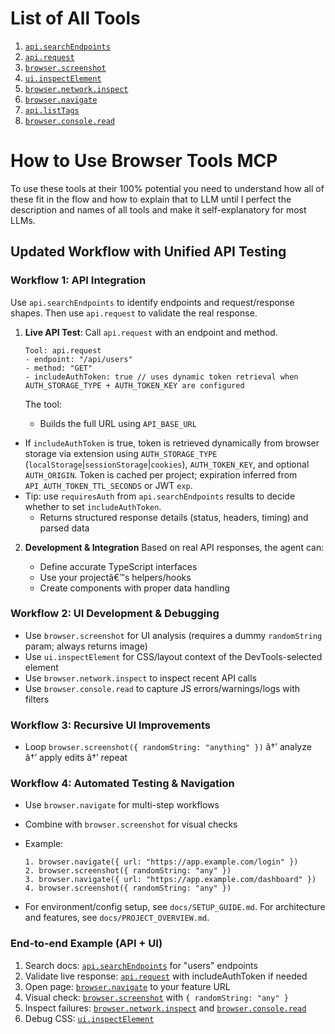 ﻿# List of All Tools

1. [`api.searchEndpoints`](./each-tool-explained/api.searchEndpoints.md)
2. [`api.request`](./each-tool-explained/api.request.md)
3. [`browser.screenshot`](./each-tool-explained/browser.screenshot.md)
4. [`ui.inspectElement`](./each-tool-explained/ui.inspectElement.md)
5. [`browser.network.inspect`](./each-tool-explained/browser.network.inspect.md)
6. [`browser.navigate`](./each-tool-explained/browser.navigate.md)
7. [`api.listTags`](./each-tool-explained/api.listTags.md)
8. [`browser.console.read`](./each-tool-explained/browser.console.read.md)

# How to Use Browser Tools MCP

To use these tools at their 100% potential you need to understand how all of these fit in the flow and how to explain that to LLM until I perfect the description and names of all tools and make it self-explanatory for most LLMs.

## Updated Workflow with Unified API Testing

### **Workflow 1: API Integration**

Use `api.searchEndpoints` to identify endpoints and request/response shapes. Then use `api.request` to validate the real response.

1. **Live API Test**: Call `api.request` with an endpoint and method.

   ```
   Tool: api.request
   - endpoint: "/api/users"
   - method: "GET"
   - includeAuthToken: true // uses dynamic token retrieval when AUTH_STORAGE_TYPE + AUTH_TOKEN_KEY are configured
   ```

   The tool:

   - Builds the full URL using `API_BASE_URL`
 - If `includeAuthToken` is true, token is retrieved dynamically from browser storage via extension using `AUTH_STORAGE_TYPE` (`localStorage`|`sessionStorage`|`cookies`), `AUTH_TOKEN_KEY`, and optional `AUTH_ORIGIN`. Token is cached per project; expiration inferred from `API_AUTH_TOKEN_TTL_SECONDS` or JWT `exp`.
 - Tip: use `requiresAuth` from `api.searchEndpoints` results to decide whether to set `includeAuthToken`.
   - Returns structured response details (status, headers, timing) and parsed data

2. **Development & Integration**
   Based on real API responses, the agent can:

   - Define accurate TypeScript interfaces
   - Use your projectâ€™s helpers/hooks
   - Create components with proper data handling

### **Workflow 2: UI Development & Debugging**

- Use `browser.screenshot` for UI analysis (requires a dummy `randomString` param; always returns image)
- Use `ui.inspectElement` for CSS/layout context of the DevTools-selected element
- Use `browser.network.inspect` to inspect recent API calls
- Use `browser.console.read` to capture JS errors/warnings/logs with filters

### **Workflow 3: Recursive UI Improvements**

- Loop `browser.screenshot({ randomString: "anything" })` â†’ analyze â†’ apply edits â†’ repeat

### **Workflow 4: Automated Testing & Navigation**

- Use `browser.navigate` for multi-step workflows
- Combine with `browser.screenshot` for visual checks
- Example:
  ```
  1. browser.navigate({ url: "https://app.example.com/login" })
  2. browser.screenshot({ randomString: "any" })
  3. browser.navigate({ url: "https://app.example.com/dashboard" })
  4. browser.screenshot({ randomString: "any" })
  ```

- For environment/config setup, see `docs/SETUP_GUIDE.md`. For architecture and features, see `docs/PROJECT_OVERVIEW.md`.

### End-to-end Example (API + UI)

1. Search docs: [`api.searchEndpoints`](./each-tool-explained/api.searchEndpoints.md) for "users" endpoints
2. Validate live response: [`api.request`](./each-tool-explained/api.request.md) with includeAuthToken if needed
3. Open page: [`browser.navigate`](./each-tool-explained/browser.navigate.md) to your feature URL
4. Visual check: [`browser.screenshot`](./each-tool-explained/browser.screenshot.md) with `{ randomString: "any" }`
5. Inspect failures: [`browser.network.inspect`](./each-tool-explained/browser.network.inspect.md) and [`browser.console.read`](./each-tool-explained/browser.console.read.md)
6. Debug CSS: [`ui.inspectElement`](./each-tool-explained/ui.inspectElement.md)
